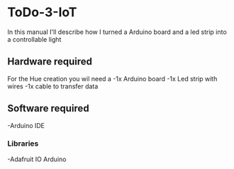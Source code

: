# ToDo-3-IoT
In this manual I'll describe how I turned a Arduino board and a led strip into a controllable light 
## Hardware required
For the Hue creation you wil need a 
-1x Arduino board
-1x Led strip with wires
-1x cable to transfer data

## Software required
-Arduino IDE
### Libraries
-Adafruit IO Arduino



